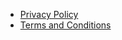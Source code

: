 *   [Privacy Policy](https://zeusmist.github.io/Off-My-Chest/privacy.html)
*   [Terms and Conditions](https://zeusmist.github.io/Off-My-Chest/terms_and_conditions.html)
